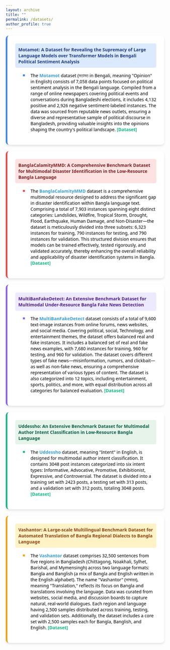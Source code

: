 ```yaml
---
layout: archive
title: ""
permalink: /datasets/
author_profile: true
---
```


<span style="font-family: 'Segoe UI', sans-serif; color: black;">
<div style="display: flex; flex-wrap: wrap; gap: 20px;">
  <div style="background-color: white; border-left: 5px solid #3b82f6; border-radius: 10px; padding: 25px; flex: 1 1 100%; max-width: 100%; box-shadow: 0 4px 6px rgba(0, 0, 0, 0.1); transition: transform 0.3s ease, box-shadow 0.3s ease;" onmouseover="this.style.transform='scale(1.02)'; this.style.boxShadow='0 6px 12px rgba(0, 0, 0, 0.15)';" onmouseout="this.style.transform='scale(1)'; this.style.boxShadow='0 4px 6px rgba(0, 0, 0, 0.1)';">
    <div style="background-color: #dbeafe; padding: 10px; border-radius: 5px; margin-bottom: 15px;">
      <span style="color: #1e3a8a; font-size: 1em; font-weight: bold;">Motamot: A Dataset for Revealing the Supremacy of Large Language Models over Transformer Models in Bengali Political Sentiment Analysis</span>
    </div>
    <ul style="font-family: 'Segoe UI', sans-serif; color: black; margin-top: 15px;">
      <li style="margin-bottom: 12px; list-style-type: none; position: relative; padding-left: 25px;">
        <span style="position: absolute; left: 0; color: #3b82f6; font-size: 0.9em;">■</span>
        The <b style="color: #389EDA"><a href="https://data.mendeley.com/datasets/hdhnrrwdz2/1" style="color: #389EDA; text-decoration: none;">Motamot</a></b> dataset (মতামত in Bengali, meaning "Opinion" in English) consists of 7,058 data points focused on political sentiment analysis in the Bengali language. Compiled from a range of online newspapers covering political events and conversations during Bangladeshi elections, it includes 4,132 positive and 2,926 negative sentiment-labeled instances. The data was sourced from reputable news outlets, ensuring a diverse and representative sample of political discourse in Bangladesh, providing valuable insights into the opinions shaping the country's political landscape. <b style="color: #389EDA"><a href="https://data.mendeley.com/datasets/hdhnrrwdz2/1" style="color: #10b981; text-decoration: none;"><span style="display: inline;">[Dataset]</span></a></b>
      </li>
    </ul>
  </div>

  <div style="background-color: white; border-left: 5px solid #ef4444; border-radius: 10px; padding: 25px; flex: 1 1 100%; max-width: 100%; box-shadow: 0 4px 6px rgba(0, 0, 0, 0.1); transition: transform 0.3s ease, box-shadow 0.3s ease;" onmouseover="this.style.transform='scale(1.02)'; this.style.boxShadow='0 6px 12px rgba(0, 0, 0, 0.15)';" onmouseout="this.style.transform='scale(1)'; this.style.boxShadow='0 4px 6px rgba(0, 0, 0, 0.1)';">
    <div style="background-color: #fee2e2; padding: 10px; border-radius: 5px; margin-bottom: 15px;">
      <span style="color: #7f1d1d; font-size: 1em; font-weight: bold;">BanglaCalamityMMD: A Comprehensive Benchmark Dataset for Multimodal Disaster Identification in the Low-Resource Bangla Language</span>
    </div>
    <ul style="font-family: 'Segoe UI', sans-serif; color: black; margin-top: 15px;">
      <li style="margin-bottom: 12px; list-style-type: none; position: relative; padding-left: 25px;">
        <span style="position: absolute; left: 0; color: #ef4444; font-size: 0.9em;">■</span>
        The <b style="color: #389EDA"><a href="https://data.mendeley.com/datasets/7dggbjn5sd/1" style="color: #389EDA; text-decoration: none;">BanglaCalamityMMD</a></b> dataset is a comprehensive multimodal resource designed to address the significant gap in disaster identification within Bangla language text. Comprising a total of 7,903 instances spanning eight distinct categories: Landslides, Wildfire, Tropical Storm, Drought, Flood, Earthquake, Human Damage, and Non-Disaster—the dataset is meticulously divided into three subsets: 6,323 instances for training, 790 instances for testing, and 790 instances for validation. This structured division ensures that models can be trained effectively, tested rigorously, and validated accurately, thereby enhancing the overall reliability and applicability of disaster identification systems in Bangla. <b style="color: #389EDA"><a href="https://data.mendeley.com/datasets/7dggbjn5sd/1" style="color: #10b981; text-decoration: none;"><span style="display: inline;">[Dataset]</span></a></b>
      </li>
    </ul>
  </div>

  <div style="background-color: white; border-left: 5px solid #8b5cf6; border-radius: 10px; padding: 25px; flex: 1 1 100%; max-width: 100%; box-shadow: 0 4px 6px rgba(0, 0, 0, 0.1); transition: transform 0.3s ease, box-shadow 0.3s ease;" onmouseover="this.style.transform='scale(1.02)'; this.style.boxShadow='0 6px 12px rgba(0, 0, 0, 0.15)';" onmouseout="this.style.transform='scale(1)'; this.style.boxShadow='0 4px 6px rgba(0, 0, 0, 0.1)';">
    <div style="background-color: #ede9fe; padding: 10px; border-radius: 5px; margin-bottom: 15px;">
      <span style="color: #4c1d95; font-size: 1em; font-weight: bold;">MultiBanFakeDetect: An Extensive Benchmark Dataset for Multimodal Under-Resource Bangla Fake News Detection</span>
    </div>
    <ul style="font-family: 'Segoe UI', sans-serif; color: black; margin-top: 15px;">
      <li style="margin-bottom: 12px; list-style-type: none; position: relative; padding-left: 25px;">
        <span style="position: absolute; left: 0; color: #8b5cf6; font-size: 0.9em;">■</span>
        The <b style="color: #389EDA"><a href="https://data.mendeley.com/datasets/k5pbz9795f/1" style="color: #389EDA; text-decoration: none;">MultiBanFakeDetect</a></b> dataset consists of a total of 9,600 text-image instances from online forums, news websites, and social media. Covering political, social, Technology, and entertainment themes, the dataset offers balanced real and fake instances. It includes a balanced set of real and fake news examples, with 7,680 instances for training, 960 for testing, and 960 for validation. The dataset covers different types of fake news—misinformation, rumors, and clickbait—as well as non-fake news, ensuring a comprehensive representation of various types of content. The dataset is also categorized into 12 topics, including entertainment, sports, politics, and more, with equal distribution across all categories for balanced evaluation. <b style="color: #389EDA"><a href="https://data.mendeley.com/datasets/k5pbz9795f/1" style="color: #10b981; text-decoration: none;"><span style="display: inline;">[Dataset]</span></a></b>
      </li>
    </ul>
  </div>

  <div style="background-color: white; border-left: 5px solid #10b981; border-radius: 10px; padding: 25px; flex: 1 1 100%; max-width: 100%; box-shadow: 0 4px 6px rgba(0, 0, 0, 0.1); transition: transform 0.3s ease, box-shadow 0.3s ease;" onmouseover="this.style.transform='scale(1.02)'; this.style.boxShadow='0 6px 12px rgba(0, 0, 0, 0.15)';" onmouseout="this.style.transform='scale(1)'; this.style.boxShadow='0 4px 6px rgba(0, 0, 0, 0.1)';">
    <div style="background-color: #e6f4ea; padding: 10px; border-radius: 5px; margin-bottom: 15px;">
      <span style="color: #065f46; font-size: 1em; font-weight: bold;">Uddessho: An Extensive Benchmark Dataset for Multimodal Author Intent Classification in Low-Resource Bangla Language</span>
    </div>
    <ul style="font-family: 'Segoe UI', sans-serif; color: black; margin-top: 15px;">
      <li style="margin-bottom: 12px; list-style-type: none; position: relative; padding-left: 25px;">
        <span style="position: absolute; left: 0; color: #10b981; font-size: 0.9em;">■</span>
        The <b style="color: #389EDA"><a href="https://data.mendeley.com/datasets/mzxmt8tfjs/1" style="color: #389EDA; text-decoration: none;">Uddessho</a></b> dataset, meaning "Intent" in English, is designed for multimodal author intent classification. It contains 3048 post instances categorized into six intent types: Informative, Advocative, Promotive, Exhibitionist, Expressive, and Controversial. The dataset is divided into a training set with 2423 posts, a testing set with 313 posts, and a validation set with 312 posts, totaling 3048 posts. <b style="color: #389EDA"><a href="https://data.mendeley.com/datasets/mzxmt8tfjs/1" style="color: #10b981; text-decoration: none;"><span style="display: inline;">[Dataset]</span></a></b>
      </li>
    </ul>
  </div>

  <div style="background-color: white; border-left: 5px solid #f59e0b; border-radius: 10px; padding: 25px; flex: 1 1 100%; max-width: 100%; box-shadow: 0 4px 6px rgba(0, 0, 0, 0.1); transition: transform 0.3s ease, box-shadow 0.3s ease;" onmouseover="this.style.transform='scale(1.02)'; this.style.boxShadow='0 6px 12px rgba(0, 0, 0, 0.15)';" onmouseout="this.style.transform='scale(1)'; this.style.boxShadow='0 4px 6px rgba(0, 0, 0, 0.1)';">
    <div style="background-color: #fef3c7; padding: 10px; border-radius: 5px; margin-bottom: 15px;">
      <span style="color: #92400e; font-size: 1em; font-weight: bold;">Vashantor: A Large-scale Multilingual Benchmark Dataset for Automated Translation of Bangla Regional Dialects to Bangla Language</span>
    </div>
    <ul style="font-family: 'Segoe UI', sans-serif; color: black; margin-top: 15px;">
      <li style="margin-bottom: 12px; list-style-type: none; position: relative; padding-left: 25px;">
        <span style="position: absolute; left: 0; color: #f59e0b; font-size: 0.9em;">■</span>
        The <b style="color: #389EDA"><a href="https://data.mendeley.com/datasets/bj5jgk878b/2" style="color: #389EDA; text-decoration: none;">Vashantor</a></b> dataset comprises 32,500 sentences from five regions in Bangladesh (Chittagong, Noakhali, Sylhet, Barishal, and Mymensingh) across two language formats: Bangla and Banglish (a mix of Bangla and English written in the English alphabet). The name "Vashantor" (ভাষান্তর), meaning "Translation," reflects its focus on Bangla and translations involving the language. Data was curated from websites, social media, and discussion boards to capture natural, real-world dialogues. Each region and language having 2,500 samples distributed across training, testing, and validation sets. Additionally, the dataset includes a core set with 2,500 samples each for Bangla, Banglish, and English. <b style="color: #389EDA"><a href="https://data.mendeley.com/datasets/bj5jgk878b/2" style="color: #10b981; text-decoration: none;"><span style="display: inline;">[Dataset]</span></a></b>
      </li>
    </ul>
  </div>
</div>
